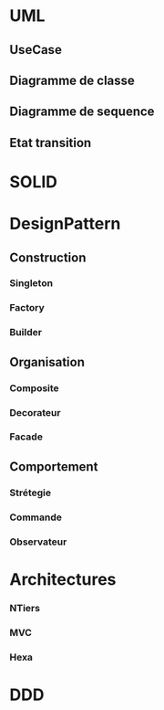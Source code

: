# UML
## UseCase
## Diagramme de classe
## Diagramme de sequence
## Etat transition

# SOLID

# DesignPattern
## Construction
### Singleton
### Factory
### Builder
## Organisation
### Composite
### Decorateur
### Facade
## Comportement
### Strétegie
### Commande
### Observateur

# Architectures
### NTiers
### MVC
### Hexa

# DDD